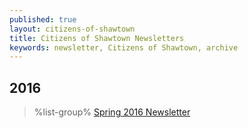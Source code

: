 ```yaml
---
published: true
layout: citizens-of-shawtown
title: Citizens of Shawtown Newsletters
keywords: newsletter, Citizens of Shawtown, archive
---
```


## 2016

> %list-group%
> <a href="{{ site.url }}/pdf/2016/shawtown-spring-2016.pdf" class="list-group-item">Spring 2016 Newsletter</a>
